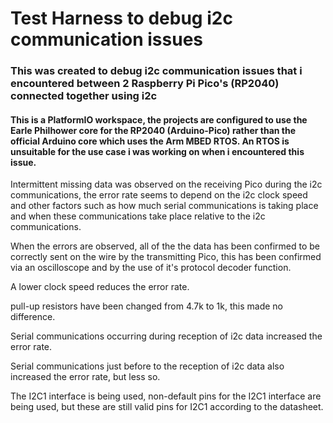 # Test Harness to debug i2c communication issues

### This was created to debug i2c communication issues that i encountered between 2 Raspberry Pi Pico's (RP2040) connected together using i2c

#### This is a PlatformIO workspace, the projects are configured to use the Earle Philhower core for the RP2040 (Arduino-Pico) rather than the official Arduino core which uses the Arm MBED RTOS. An RTOS is unsuitable for the use case i was working on when i encountered this issue.

Intermittent missing data was observed on the receiving Pico during the i2c communications, the error rate seems to depend on the i2c clock speed and other factors such as how much serial communications is taking place and when these communications take place relative to the i2c communications.

When the errors are observed, all of the the data has been confirmed to be correctly sent on the wire by the transmitting Pico, this has been confirmed via an oscilloscope and by the use of it's protocol decoder function.

A lower clock speed reduces the error rate.

pull-up resistors have been changed from 4.7k to 1k, this made no difference.

Serial communications occurring during reception of i2c data increased the error rate.

Serial communications just before to the reception of i2c data also increased the error rate, but less so.

The I2C1 interface is being used, non-default pins for the I2C1 interface are being used, but these are still valid pins for I2C1 according to the datasheet.


